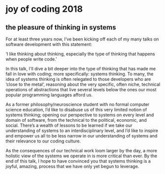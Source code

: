 # joy of coding 2018

## the pleasure of thinking in systems

For at least three years now, I’ve been kicking off each of my many talks on software development with this statement:

‘I like thinking about thinking, especially the type of thinking that happens when people write code.’

In this talk, I'll dive a bit deeper into the type of thinking that has made me fall in love with coding; more specifically: systems thinking. To many, the idea of systems thinking is often relegated to those developers who are ‘close to the metal’, reasoning about the very specific, often niche, technical operations of abstractions that live several levels below the ones our most popular programming languages afford us.

As a former philosophy/neuroscience student with no formal computer science education, I’d like to disabuse us of this very limited notion of systems thinking; opening our perspective to systems on every level and domain of software, from the technical to the political, economic, and social. There’s a wealth of lessons to be learned if we take our understanding of systems to an interdisciplinary level, and I’d like to inspire and empower us all to be less narrow in our understanding of systems and their relevance to our coding culture.

As the consequences of our technical work loom larger by the day, a more holistic view of the systems we operate in is more critical than ever. By the end of this talk, I hope to have convinced you that systems thinking is a joyful, amazing, process that we have only yet begun to leverage.
